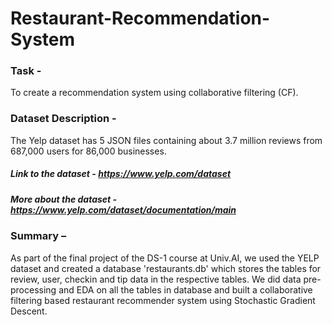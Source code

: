 # Restaurant-Recommendation-System

### Task - 
To create a recommendation system using collaborative filtering (CF).

### Dataset Description - 
The Yelp dataset has 5 JSON files containing  about 3.7 million reviews from 687,000 users for 86,000 businesses.
##### Link to the dataset -  https://www.yelp.com/dataset
##### More about the dataset - https://www.yelp.com/dataset/documentation/main 
### Summary – 
As part of the final project of the DS-1 course at Univ.AI, we used the YELP dataset and created a database 'restaurants.db' which stores the tables for review, user, checkin and tip data in the respective tables. We did data pre-processing and EDA on all the tables in database and built a collaborative filtering based restaurant recommender system using Stochastic Gradient Descent. 
